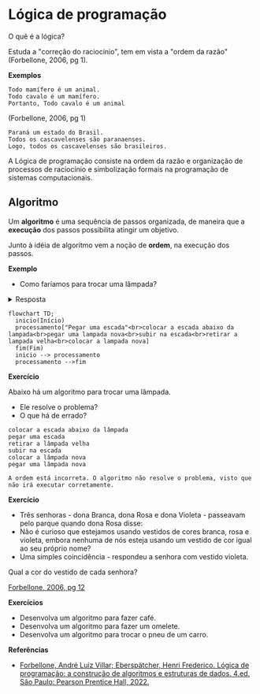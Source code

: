 # Lógica de programação

O quê é a lógica?

Estuda a "correção do raciocínio", tem em vista a "ordem da razão"  
(Forbellone, 2006, pg 1).

**Exemplos**
```
Todo mamífero é um animal.
Todo cavalo é um mamífero.
Portanto, Todo cavalo é um animal
```
(Forbellone, 2006, pg 1)

```
Paraná um estado do Brasil.
Todos os cascavelenses são paranaenses.
Logo, todos os cascavelenses são brasileiros.
```

A Lógica de programação consiste na ordem da razão e organização de processos de raciocínio e simbolização formais na programação de sistemas computacionais.

## Algoritmo
Um **algoritmo** é uma sequência de passos organizada, de maneira que a **execução** dos passos possibilita atingir um objetivo.

Junto à idéia de algoritmo vem a noção de **ordem**, na execução dos passos.

**Exemplo**
- Como faríamos para trocar uma lâmpada?

<details>
  <summary>Resposta</summary>

```bash showLineNumbers
pegar uma escada
colocar a escada abaixo da lâmpada
pegar uma lâmpada nova
subir na escada
retirar a lâmpada velha
colocar a lâmpada nova
```
</details>

```mermaid
flowchart TD;
  inicio(Início)
  processamento["Pegar uma escada"<br>colocar a escada abaixo da lampada<br>pegar uma lampada nova<br>subir na escada<br>retirar a lampada velha<br>colocar a lampada nova]
  fim(Fim)
  inicio --> processamento
  processamento -->fim
```


**Exercício**

Abaixo há um algoritmo para trocar uma lâmpada.
- Ele resolve o problema?
- O que há de errado?

```
colocar a escada abaixo da lâmpada
pegar uma escada
retirar a lâmpada velha
subir na escada
colocar a lâmpada nova
pegar uma lâmpada nova
```

```{dropdown} Resposta
A ordem está incorreta. O algoritmo não resolve o problema, visto que não irá executar corretamente.
```

**Exercício**  
- Três senhoras - dona Branca, dona Rosa e dona Violeta - passeavam pelo parque quando dona Rosa disse:
- Não é curioso que estejamos usando vestidos de cores branca, rosa e violeta, embora nenhuma de nós esteja usando um vestido de cor igual ao seu próprio nome?
- Uma simples coincidência - respondeu a senhora com vestido violeta.

Qual a cor do vestido de cada senhora?  
  
[Forbellone, 2006, pg 12](https://plataforma.bvirtual.com.br/Leitor/Publicacao/323/pdf/)

**Exercícios**

- Desenvolva um algoritmo para fazer café.
- Desenvolva um algoritmo para fazer um omelete.
- Desenvolva um algoritmo para trocar o pneu de um carro.


**Referências**
- [Forbellone, André Luiz Villar; Eberspätcher, Henri Frederico. Lógica de programação: a construção de algoritmos e estruturas de dados. 4.ed. São Paulo: Pearson Prentice Hall, 2022.](https://plataforma.bvirtual.com.br/Leitor/Publicacao/323/pdf/)

